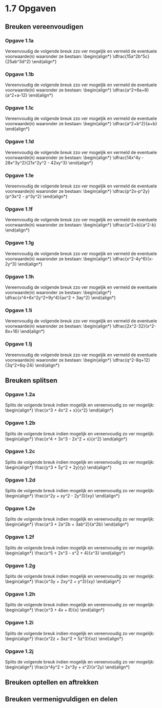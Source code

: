 # 1.7 Opgaven

## Breuken vereenvoudigen

### Opgave 1.1a

Vereenvoudig de volgende breuk zzo ver mogeljik en vermeld de eventuele voorwaarde(n) waaronder ze bestaan:
\begin{align*}
 \dfrac{15a^2b^5c}{25ab^3d^2}
\end{align*}

### Opgave 1.1b

Vereenvoudig de volgende breuk zzo ver mogeljik en vermeld de eventuele voorwaarde(n) waaronder ze bestaan:
\begin{align*}
 \dfrac{a^2+6a+8}{a^2+a-12}
\end{align*}

### Opgave 1.1c

Vereenvoudig de volgende breuk zzo ver mogeljik en vermeld de eventuele voorwaarde(n) waaronder ze bestaan:
\begin{align*}
 \dfrac{a^2+b^2}{a+b}
\end{align*}

### Opgave 1.1d

Vereenvoudig de volgende breuk zzo ver mogeljik en vermeld de eventuele voorwaarde(n) waaronder ze bestaan:
\begin{align*}
 \dfrac{14x^4y - 28x^3y^2}{21x^2y^2 - 42xy^3}
\end{align*}

### Opgave 1.1e

Vereenvoudig de volgende breuk zzo ver mogeljik en vermeld de eventuele voorwaarde(n) waaronder ze bestaan:
\begin{align*}
 \dfrac{p^2x-p^2y}{p^3x^2 - p^3y^2}
\end{align*}

### Opgave 1.1f

Vereenvoudig de volgende breuk zzo ver mogeljik en vermeld de eventuele voorwaarde(n) waaronder ze bestaan:
\begin{align*}
 \dfrac{a^2+b}{a^2-b}
\end{align*}

### Opgave 1.1g

Vereenvoudig de volgende breuk zzo ver mogeljik en vermeld de eventuele voorwaarde(n) waaronder ze bestaan:
\begin{align*}
 \dfrac{x^2-4y^6}{x-2y^3}
\end{align*}

### Opgave 1.1h

Vereenvoudig de volgende breuk zzo ver mogeljik en vermeld de eventuele voorwaarde(n) waaronder ze bestaan:
\begin{align*}
 \dfrac{x^4+6x^2y^2+9y^4}{ax^2 + 3ay^2}
\end{align*}

### Opgave 1.1i

Vereenvoudig de volgende breuk zzo ver mogeljik en vermeld de eventuele voorwaarde(n) waaronder ze bestaan:
\begin{align*}
 \dfrac{2x^2-32}{x^2-8x+16}
\end{align*}

### Opgave 1.1j

Vereenvoudig de volgende breuk zzo ver mogeljik en vermeld de eventuele voorwaarde(n) waaronder ze bestaan:
\begin{align*}
 \dfrac{q^2-8q+12}{3q^2+6q-24}
\end{align*}


## Breuken splitsen

### Opgave 1.2a

Splits de volgende breuk indien mogelijk en vereenvoudig zo ver mogelijk:
\begin{align*}
\frac{x^3 + 4x^2 + x}{x^2}
\end{align*}

### Opgave 1.2b

Splits de volgende breuk indien mogelijk en vereenvoudig zo ver mogelijk:
\begin{align*}
\frac{x^4 + 3x^3 - 2x^2 + x}{x^2}
\end{align*}

### Opgave 1.2c

Splits de volgende breuk indien mogelijk en vereenvoudig zo ver mogelijk:
\begin{align*}
\frac{y^3 + 5y^2 + 2y}{y}
\end{align*}

### Opgave 1.2d

Splits de volgende breuk indien mogelijk en vereenvoudig zo ver mogelijk:
\begin{align*}
\frac{x^2y + xy^2 - 2y^3}{xy}
\end{align*}

### Opgave 1.2e

Splits de volgende breuk indien mogelijk en vereenvoudig zo ver mogelijk:
\begin{align*}
\frac{a^3 + 2a^2b + 3ab^2}{a^2b}
\end{align*}

### Opgave 1.2f

Splits de volgende breuk indien mogelijk en vereenvoudig zo ver mogelijk:
\begin{align*}
\frac{x^5 + 2x^3 - x^2 + 4}{x^3}
\end{align*}

### Opgave 1.2g

Splits de volgende breuk indien mogelijk en vereenvoudig zo ver mogelijk:
\begin{align*}
\frac{x^3y + 2xy^2 + y^3}{xy}
\end{align*}

### Opgave 1.2h

Splits de volgende breuk indien mogelijk en vereenvoudig zo ver mogelijk:
\begin{align*}
\frac{x^3 + 4x + 8}{x}
\end{align*}

### Opgave 1.2i

Splits de volgende breuk indien mogelijk en vereenvoudig zo ver mogelijk:
\begin{align*}
\frac{x^2z + 3xz^2 + 5z^3}{xz}
\end{align*}

### Opgave 1.2j

Splits de volgende breuk indien mogelijk en vereenvoudig zo ver mogelijk:
\begin{align*}
\frac{x^4y^2 + 2x^3y + x^2}{x^2y}
\end{align*}

## Breuken optellen en aftrekken

## Breuken vermenigvuldigen en delen